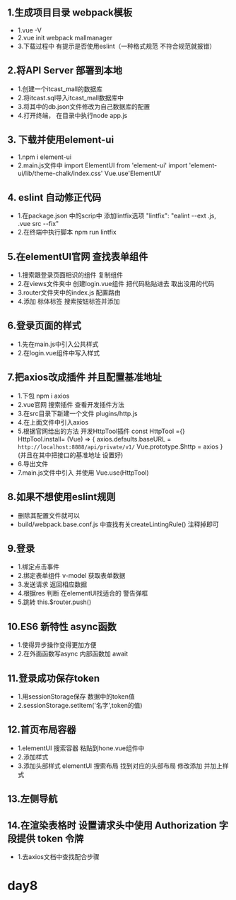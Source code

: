 ## 1.生成项目目录 webpack模板
- 1.vue -V
- 2.vue init webpack mallmanager
- 3.下载过程中  有提示是否使用eslint（一种格式规范 不符合规范就报错）   

## 2.将API Server 部署到本地
- 1.创建一个itcast_mall的数据库
- 2.将itcast.sql导入itcast_mall数据库中
- 3.将其中的db.json文件修改为自己数据库的配置
- 4.打开终端， 在目录中执行node app.js

## 3. 下载并使用element-ui
- 1.npm i element-ui
- 2.main.js文件中 
    import ElementUI from 'element-ui'
    import 'element-ui/lib/theme-chalk/index.css'
    Vue.use'ElementUI'

## 4. eslint  自动修正代码
- 1.在package.json 中的scrip中  添加lintfix选项
    "lintfix": "ealint --ext .js, .vue src --fix"
- 2.在终端中执行脚本    npm run lintfix

## 5.在elementUI官网  查找表单组件
- 1.搜索跟登录页面相识的组件  复制组件
- 2.在views文件夹中 创建login.vue组件  把代码粘贴进去  取出没用的代码
- 3.router文件夹中的index.js 配置路由
- 4.添加 标体标签  搜索按钮标签并添加

## 6.登录页面的样式
- 1.先在main.js中引入公共样式  
- 2.在login.vue组件中写入样式

## 7.把axios改成插件 并且配置基准地址
- 1.下包  npm i axios 
- 2.vue官网 搜索插件 查看开发插件方法
- 3.在src目录下新建一个文件 plugins/http.js  
- 4.在上面文件中引入axios 
- 5.根据官网给出的方法 开发HttpTool插件
    const HttpTool ={}
    HttpTool.install= (Vue) => {
        axios.defaults.baseURL = `http://localhost:8888/api/private/v1/`
        Vue.prototype.$http = axios
    }
    (并且在其中把接口的基准地址 设置好)
- 6.导出文件
- 7.main.js文件中引入  并使用 Vue.use(HttpTool)

## 8.如果不想使用eslint规则  
- 删除其配置文件就可以
- build/webpack.base.conf.js  中查找有关createLintingRule()  注释掉即可

## 9.登录
- 1.绑定点击事件 
- 2.绑定表单组件 v-model  获取表单数据
- 3.发送请求  返回相应数据
- 4.根据res 判断  在elementUI找适合的 警告弹框  
- 5.跳转 this.$router.push()

## 10.ES6 新特性  async函数
- 1.使得异步操作变得更加方便
- 2.在外面函数写async  内部函数加 await

## 11.登录成功保存token
- 1.用sessionStorage保存 数据中的token值
- 2.sessionStorage.setItem('名字',token的值)

## 12.首页布局容器
- 1.elementUI 搜索容器 粘贴到hone.vue组件中
- 2.添加样式
- 3.添加头部样式  elementUI 搜索布局  找到对应的头部布局 修改添加 并加上样式

## 13.左侧导航


## 14.在渲染表格时 设置请求头中使用 Authorization 字段提供 token 令牌
- 1.去axios文档中查找配合步骤

# day8
## 